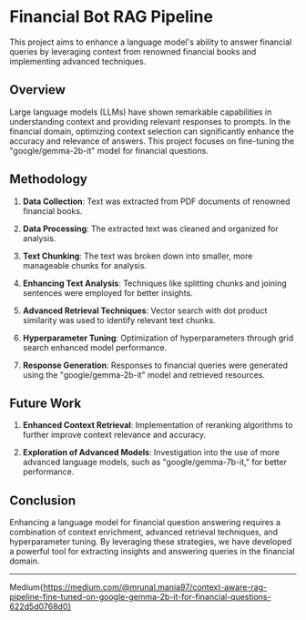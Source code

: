 # Financial Bot RAG Pipeline

This project aims to enhance a language model's ability to answer financial queries by leveraging context from renowned financial books and implementing advanced techniques.

## Overview

Large language models (LLMs) have shown remarkable capabilities in understanding context and providing relevant responses to prompts. In the financial domain, optimizing context selection can significantly enhance the accuracy and relevance of answers. This project focuses on fine-tuning the "google/gemma-2b-it" model for financial questions.

## Methodology

1. **Data Collection**: Text was extracted from PDF documents of renowned financial books.

2. **Data Processing**: The extracted text was cleaned and organized for analysis.

3. **Text Chunking**: The text was broken down into smaller, more manageable chunks for analysis.

4. **Enhancing Text Analysis**: Techniques like splitting chunks and joining sentences were employed for better insights.

5. **Advanced Retrieval Techniques**: Vector search with dot product similarity was used to identify relevant text chunks.

6. **Hyperparameter Tuning**: Optimization of hyperparameters through grid search enhanced model performance.

7. **Response Generation**: Responses to financial queries were generated using the "google/gemma-2b-it" model and retrieved resources.

## Future Work

1. **Enhanced Context Retrieval**: Implementation of reranking algorithms to further improve context relevance and accuracy.

2. **Exploration of Advanced Models**: Investigation into the use of more advanced language models, such as "google/gemma-7b-it," for better performance.

## Conclusion

Enhancing a language model for financial question answering requires a combination of context enrichment, advanced retrieval techniques, and hyperparameter tuning. By leveraging these strategies, we have developed a powerful tool for extracting insights and answering queries in the financial domain.

---
Medium{https://medium.com/@mrunal.mania97/context-aware-rag-pipeline-fine-tuned-on-google-gemma-2b-it-for-financial-questions-622d5d0768d0}
